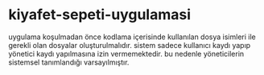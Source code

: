 # kiyafet-sepeti-uygulamasi

uygulama koşulmadan önce kodlama içerisinde kullanılan dosya isimleri ile gerekli olan dosyalar oluşturulmalıdır.
sistem sadece kullanıcı kaydı yapıp yönetici kaydı yapılmasına izin vermemektedir. bu nedenle yöneticilerin sistemsel tanımlandığı varsayılmıştır.

